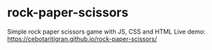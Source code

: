 # rock-paper-scissors
Simple rock paper scissors game with JS, CSS and HTML
Live demo: https://cebotaritigran.github.io/rock-paper-scissors/
